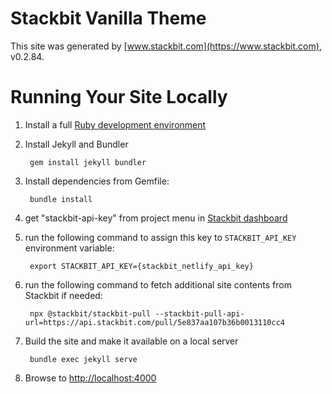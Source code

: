 # Stackbit Vanilla Theme

This site was generated by [www.stackbit.com](https://www.stackbit.com), v0.2.84.

# Running Your Site Locally

1. Install a full [Ruby development environment](https://jekyllrb.com/docs/installation/)

1. Install Jekyll and Bundler

        gem install jekyll bundler

1. Install dependencies from Gemfile:

        bundle install

1. get "stackbit-api-key" from project menu in [Stackbit dashboard](https://app.stackbit.com/dashboard)

1. run the following command to assign this key to `STACKBIT_API_KEY` environment variable:

        export STACKBIT_API_KEY={stackbit_netlify_api_key}

1. run the following command to fetch additional site contents from Stackbit if needed:

        npx @stackbit/stackbit-pull --stackbit-pull-api-url=https://api.stackbit.com/pull/5e837aa107b36b0013110cc4

1. Build the site and make it available on a local server

        bundle exec jekyll serve

1. Browse to [http://localhost:4000](http://localhost:4000)
